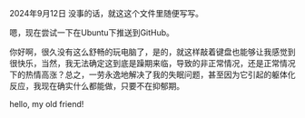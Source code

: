 2024年9月12日
没事的话，就这这个文件里随便写写。

嗯，现在尝试一下在Ubuntu下推送到GitHub。

你好啊，很久没有这么舒畅的玩电脑了，是的，就这样敲着键盘也能够让我感觉到很快乐，当然，我无法确定这到底是躁期来临，导致的非正常情况，还是正常情况下的热情高涨？总之，一劳永逸地解决了我的失眠问题，甚至因为它引起的躯体化反应，我现在确实什么都能做，只要不在抑郁期。

hello, my old friend!
